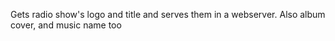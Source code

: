 Gets radio show's logo and title and serves them in a webserver. Also album cover, and music name too
